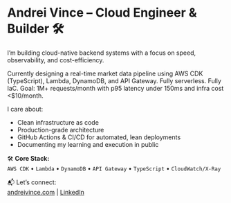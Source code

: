 # Andrei Vince – Cloud Engineer & Builder 🛠️

I’m building cloud-native backend systems with a focus on speed, observability, and cost-efficiency.

Currently designing a real-time market data pipeline using AWS CDK (TypeScript), Lambda, DynamoDB, and API Gateway. Fully serverless. Fully IaC. Goal: 1M+ requests/month with p95 latency under 150ms and infra cost <$10/month.

I care about:
- Clean infrastructure as code
- Production-grade architecture
- GitHub Actions & CI/CD for automated, lean deployments
- Documenting my learning and execution in public

🛠️ **Core Stack:**  
`AWS CDK` • `Lambda` • `DynamoDB` • `API Gateway` • `TypeScript` • `CloudWatch/X-Ray`

📬 Let’s connect:  
[andreivince.com](https://andreivince.com) | [LinkedIn](https://linkedin.com/in/andreivince)

<!-- pinned projects below -->
